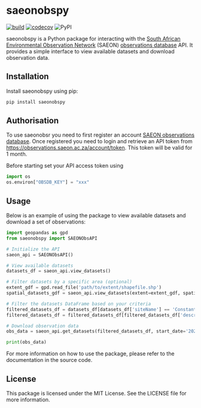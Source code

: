  # saeonobspy

[![build](https://github.com/GMoncrieff/saeonobspy/actions/workflows/main.yml/badge.svg)](https://github.com/GMoncrieff/saeonobspy/actions/workflows/main.yml) [![codecov](https://codecov.io/gh/GMoncrieff/saeonobspy/branch/main/graph/badge.svg?token=XY9X1S56DE)](https://codecov.io/gh/GMoncrieff/saeonobspy) ![PyPI](https://img.shields.io/pypi/v/saeonobspy)

saeonobspy is a Python package for interacting with the [South African Environmental Observation Network](www.saeon.ac.za) (SAEON) [observations database](http://observations.saeon.ac.za/) API. It provides a simple interface to view available datasets and download observation data.

## Installation

Install saeonobspy using pip:

```bash
pip install saeonobspy
```
## Authorisation

To use saeonobsr you need to first register an account [SAEON
observations database](http://observations.saeon.ac.za/). Once
registered you need to login and retrieve an API token from
<https://observations.saeon.ac.za/account/token>. This token will be
valid for 1 month.

Before starting set your API access token using

``` python
import os
os.environ["OBSDB_KEY"] = "xxx"
```
## Usage

Below is an example of using the package to view available datasets and download a set of observations:

```python
import geopandas as gpd
from saeonobspy import SAEONObsAPI

# Initialize the API
saeon_api = SAEONObsAPI()

# View available datasets
datasets_df = saeon_api.view_datasets()

# Filter datasets by a specific area (optional)
extent_gdf = gpd.read_file('path/to/extent/shapefile.shp')
spatial_datasets_gdf = saeon_api.view_datasets(extent=extent_gdf, spatial=True)

# Filter the datasets DataFrame based on your criteria
filtered_datasets_df = datasets_df[datasets_df['siteName'] == 'Constantiaberg']
filtered_datasets_df = filtered_datasets_df[filtered_datasets_df['description'] == 'Air Temperature - Daily Minimum - Degrees Celsius']

# Download observation data
obs_data = saeon_api.get_datasets(filtered_datasets_df, start_date='2020-01-01', end_date='2020-12-31')

print(obs_data)
```

For more information on how to use the package, please refer to the documentation in the source code.

## License

This package is licensed under the MIT License. See the LICENSE file for more information.
